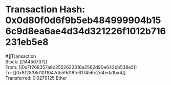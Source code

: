 
Transaction Hash: 0x0d80f0d6f9b5eb484999904b156c9d8ea6ae4d34d321226f1012b716231eb5e8
====================================================================================
  
#💸Transaction  
Block: [[14456737]]  
From: [[0x7f268357a8c2552623316e2562d90e642bb538e5]]  
To: [[0x8f2838d10f1047db59d16fc617456c2d4eda1ba4]]  
Transferred: 0.0279125 Ether